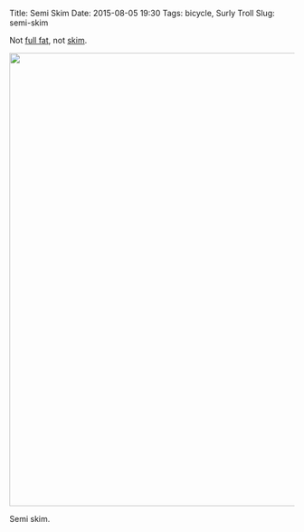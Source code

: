 Title: Semi Skim
Date: 2015-08-05 19:30
Tags: bicycle, Surly Troll
Slug: semi-skim

Not [full fat](https://flic.kr/p/jG8yUH), not [skim](https://flic.kr/p/a9t6ag).

<img src="/media/images/2015-08-05 semi-skim.jpg" width="800px" class="align-center" />

Semi skim.
